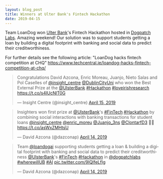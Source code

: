 ```yaml
---
layout: blog_post
title: Winners at Ulter Bank's Fintech Hackathon
date: 2019-04-15
---
```


Team LoanDog won [Ulter Bank](https://www.ulsterbank.com/)'s Fintech Hackathon hosted in [Dogpatch Labs](https://dogpatchlabs.com). Amazing weekend! Our solution was to support students getting a loan by building a digital footprint with banking and social data to predict their creditworthiness.

For further details see the following article: "LoanDog hacks fintech competition at CHQ" https://www.techcentral.ie/loandog-hacks-fintech-competition-at-chq/


<blockquote class="twitter-tweet"><p lang="en" dir="ltr">Congratulations David Azcona, Enric Moreau, Juanjo, Nieto Salas and Pol Caselles of <a href="https://twitter.com/insight_centre?ref_src=twsrc%5Etfw">@insight_centre</a> <a href="https://twitter.com/DublinCityUni?ref_src=twsrc%5Etfw">@DublinCityUni</a> who won the Best External Prize at the <a href="https://twitter.com/UlsterBank?ref_src=twsrc%5Etfw">@UlsterBank</a> <a href="https://twitter.com/hashtag/Hackathon?src=hash&amp;ref_src=twsrc%5Etfw">#Hackathon</a> <a href="https://twitter.com/hashtag/loveirishresearch?src=hash&amp;ref_src=twsrc%5Etfw">#loveirishresearch</a> <a href="https://t.co/s4IUcNlT0G">https://t.co/s4IUcNlT0G</a></p>&mdash; Insight Centre (@insight_centre) <a href="https://twitter.com/insight_centre/status/1117711645021757440?ref_src=twsrc%5Etfw">April 15, 2019</a></blockquote>

<blockquote class="twitter-tweet"><p lang="en" dir="ltr">Insighters won first prize at <a href="https://twitter.com/UlsterBank?ref_src=twsrc%5Etfw">@UlsterBank</a>&#39;s <a href="https://twitter.com/hashtag/FinTech?src=hash&amp;ref_src=twsrc%5Etfw">#FinTech</a> <a href="https://twitter.com/hashtag/Hackathon?src=hash&amp;ref_src=twsrc%5Etfw">#Hackathon</a> by combining social interactions with banking transactions for student loans <a href="https://twitter.com/insight_centre?ref_src=twsrc%5Etfw">@insight_centre</a> <a href="https://twitter.com/enric_moreu?ref_src=twsrc%5Etfw">@enric_moreu</a> <a href="https://twitter.com/Juanjo_3ns?ref_src=twsrc%5Etfw">@Juanjo_3ns</a> <a href="https://twitter.com/ClontarfD3?ref_src=twsrc%5Etfw">@ClontarfD3</a> 🤖🤑 <a href="https://t.co/asWxZMHtsU">https://t.co/asWxZMHtsU</a></p>&mdash; David Azcona (@dazconap) <a href="https://twitter.com/dazconap/status/1117562786895282176?ref_src=twsrc%5Etfw">April 14, 2019</a></blockquote> 

<blockquote class="twitter-tweet"><p lang="en" dir="ltr">Team <a href="https://twitter.com/loandogai?ref_src=twsrc%5Etfw">@loandogai</a> supporting students getting a loan &amp; building a digital footprint with banking and social data to predict their creditworthiness <a href="https://twitter.com/UlsterBank?ref_src=twsrc%5Etfw">@UlsterBank</a>&#39;s <a href="https://twitter.com/hashtag/FinTech?src=hash&amp;ref_src=twsrc%5Etfw">#FinTech</a> <a href="https://twitter.com/hashtag/Hackathon?src=hash&amp;ref_src=twsrc%5Etfw">#Hackathon</a> in <a href="https://twitter.com/dogpatchlabs?ref_src=twsrc%5Etfw">@dogpatchlabs</a> <a href="https://twitter.com/hashtag/wherewillUB?src=hash&amp;ref_src=twsrc%5Etfw">#wherewillUB</a> <a href="https://twitter.com/hashtag/AI?src=hash&amp;ref_src=twsrc%5Etfw">#AI</a> <a href="https://t.co/9lQIfeLfIg">pic.twitter.com/9lQIfeLfIg</a></p>&mdash; David Azcona (@dazconap) <a href="https://twitter.com/dazconap/status/1117460663859851264?ref_src=twsrc%5Etfw">April 14, 2019</a></blockquote> 

<script async src="https://platform.twitter.com/widgets.js" charset="utf-8"></script>